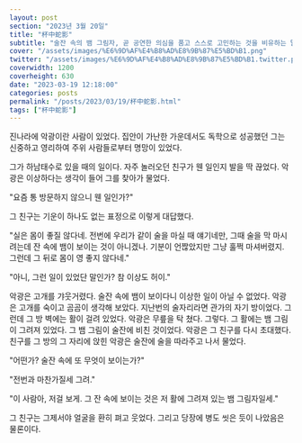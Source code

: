 ```yaml
---
layout: post
section: "2023년 3월 20일"
title: "杯中蛇影"
subtitle: "술잔 속의 뱀 그림자, 곧 공연한 의심을 품고 스스로 고민하는 것을 비유하는 말이다."
cover: "/assets/images/%E6%9D%AF%E4%B8%AD%E8%9B%87%E5%BD%B1.png"
twitter: "/assets/images/%E6%9D%AF%E4%B8%AD%E8%9B%87%E5%BD%B1.twitter.png"
coverwidth: 1200
coverheight: 630
date: "2023-03-19 12:18:00"
categories: posts
permalink: "/posts/2023/03/19/杯中蛇影.html"
tags: ["杯中蛇影"]
---
```


진나라에 악광이란 사람이 있었다. 집안이 가난한 가운데서도 독학으로 성공했던 그는 신중하고 영리하여 주위 사람들로부터 명망이 있었다.

그가 하남태수로 있을 때의 일이다. 자주 놀러오던 친구가 웬 일인지 발을 딱 끊었다. 악광은 이상하다는 생각이 들어 그를 찾아가 물었다.

"요즘 통 방문하지 않으니 웬 일인가?"

그 친구는 기운이 하나도 없는 표정으로 이렇게 대답했다.

"실은 몸이 좋질 않다네. 전번에 우리가 같이 술을 마실 때 얘기네만, 그때 술을 막 마시려는데 잔 속에 뱀이 보이는 것이 아니겠나. 기분이 언짢았지만 그냥 훌쩍 마셔버렸지. 그런데 그 뒤로 몸이 영 좋지 않다네."

"아니, 그런 일이 있었단 말인가? 참 이상도 허이."

악광은 고개를 갸웃거렸다. 술잔 속에 뱀이 보이다니 이상한 일이 아닐 수 없었다. 악광은 고개를 숙이고 곰곰이 생각해 보았다. 지난번의 술자리라면 관가의 자기 방이었다. 그런데 그 방 벽에는 활이 걸려 있었다. 악광은 무릎을 탁 쳤다. 그렇다. 그 활에는 뱀 그림이 그려져 있었다. 그 뱀 그림이 술잔에 비친 것이었다. 악광은 그 친구를 다시 초대했다. 친구를 그 방의 그 자리에 앉힌 악광은 술잔에 술을 따라주고 나서 물었다.

"어떤가? 술잔 속에 또 무엇이 보이는가?"

"전번과 마찬가질세 그려."

"이 사람아, 저걸 보게. 그 잔 속에 보이는 것은 저 활에 그려져 있는 뱀 그림자일세."

그 친구는 그제서야 얼굴을 환히 펴고 웃었다. 그리고 당장에 병도 씻은 듯이 나았음은 물론이다.

